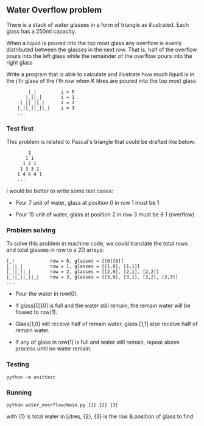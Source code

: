 ## Water Overflow problem

There is a stack of water glasses in a form of triangle as illustrated. Each glass has a 250ml capacity.

When a liquid is poured into the top most glass any overflow is evenly distributed between the glasses in the next row. That is, half of the overflow pours into the left glass while the remainder of the overflow pours into the right glass

Write a program that is able to calculate and illustrate how much liquid is in the j’th glass of the i’th row when K litres are poured into the top most glass


```
        |_|         i = 0
       |_||_|       i = 1
     |_||_||_|      i = 2
    |_||_||_||_|    i = 3
    ...
```

### Test first

This problem is related to Pascal's triangle that could be drafted like below:

```
        1
       1 1
      1 2 1
     1 3 3 1
    1 4 6 4 1
    ...
```

I would be better to write some test cases:

- Pour 7 unit of water, glass at position 0 in row 1 must be 1

- Pour 15 unit of water, glass at position 2 in row 3 must be ~~3~~ 1 (overflow)

### Problem solving

To solve this problem in machine code, we could translate the total rows and total glasses in row to a 2D arrays:

```
|_|             row = 0, glasses = [[0][0]]
|_||_|          row = 1, glasses = [[1,0], [1,1]]
|_||_||_|       row = 2, glasses = [[2,0], [2,1], [2,2]]
|_||_||_||_|    row = 3, glasses = [[3,0], [3,1], [3,2], [3,3]]
...
```

- Pour the water in row(0).

- If glass[0][0] is full and the water still remain, the remain water will be flowed to row(1).

- Glass[1,0] will receive half of remain water, glass [1,1] also receive half of remain water.

- If any of glass in row(1) is full and water still remain, repeat above process until no water remain.


### Testing

```
python -m unittest
```

### Running

```
python water_overflow/main.py {1} {2} {3}
```
with {1} is total water in Litres, {2}, {3} is the row & position of glass to find 
